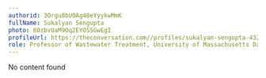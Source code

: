 ```yaml
---
authorid: 3Orgu8bUOAg40eYyykwMmK
fullName: Sukalyan Sengupta
photo: 6OzbvUaM9Oq2EYOSSGwEgI
profileUrl: https://theconversation.com//profiles/sukalyan-sengupta-432146
role: Professor of Wastewater Treatment, University of Massachusetts Dartmouth
---
```

No content found